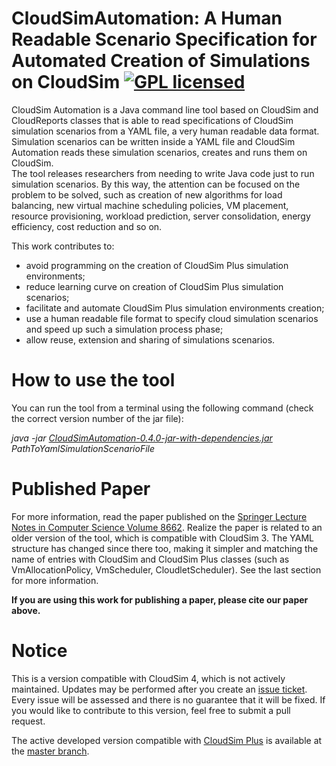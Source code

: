 # CloudSimAutomation: A Human Readable Scenario Specification for Automated Creation of Simulations on CloudSim [![GPL licensed](https://img.shields.io/badge/license-GPL-blue.svg)](http://www.gnu.org/licenses/gpl-3.0)

CloudSim Automation is a Java command line tool based on CloudSim and CloudReports classes that is able to read specifications of CloudSim simulation scenarios from a YAML file, a very human readable data format. Simulation scenarios can be written inside a YAML file and CloudSim Automation reads these simulation scenarios, creates and runs them on CloudSim.  
The tool releases researchers from needing to write Java code just to run simulation scenarios. By this way, the attention can be focused on the problem to be solved, such as creation of new algorithms for load balancing, new virtual machine scheduling policies, VM placement, resource provisioning, workload prediction, server consolidation, energy efficiency, cost reduction and so on. 

This work contributes to:

- avoid programming on the creation of CloudSim Plus simulation environments;
- reduce learning curve on creation of CloudSim Plus simulation scenarios;
- facilitate and automate CloudSim Plus simulation environments creation;
- use a human readable file format to specify cloud simulation scenarios and speed up such a simulation process phase;
- allow reuse, extension and sharing of simulations scenarios.

# How to use the tool 

You can run the tool from a terminal using the following command (check the correct version number of the jar file):

*java -jar [CloudSimAutomation-0.4.0-jar-with-dependencies.jar](https://github.com/manoelcampos/cloudsim-plus-automation/releases/tag/v0.4.0) PathToYamlSimulationScenarioFile*

# Published Paper

For more information, read the paper published on the [Springer Lecture Notes in Computer Science Volume 8662](http://doi.org/10.1007/978-3-319-11167-4_34). Realize the paper is related to an older version of the tool, which is compatible with CloudSim 3. 
The YAML structure has changed since there too, making it simpler and matching the name of entries with CloudSim and CloudSim Plus classes (such as VmAllocationPolicy, VmScheduler, CloudletScheduler). See the last section for more information.

**If you are using this work for publishing a paper, please cite our paper above.**

# Notice
This is a version compatible with CloudSim 4, which is not actively maintained. Updates may be performed after you create an [issue ticket](https://github.com/manoelcampos/cloudsim-plus-automation/issues). Every issue will be assessed and there is no guarantee that it will be fixed. If you would like to contribute to this version, feel free to submit a pull request.

The active developed version compatible with [CloudSim Plus](http://cloudsimplus.org) is available at the [master branch](https://github.com/manoelcampos/cloudsim-plus-automation).
